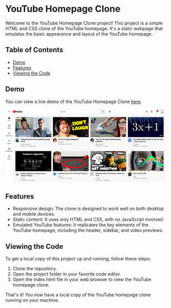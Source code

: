 # YouTube Homepage Clone

Welcome to the YouTube Homepage Clone project! This project is a simple HTML and CSS clone of the YouTube homepage. It's a static webpage that emulates the basic appearance and layout of the YouTube homepage.

## Table of Contents

- [Demo](#demo)
- [Features](#features)
- [Viewing the Code](#viewing-the-code)

## Demo

You can view a live demo of the YouTube Homepage Clone [here](#).

<img src = "ss/ss_1.png" width = "800">

## Features

- Responsive design: The clone is designed to work well on both desktop and mobile devices.
- Static content: It uses only HTML and CSS, with no JavaScript involved.
- Emulated YouTube features: It replicates the key elements of the YouTube homepage, including the header, sidebar, and video previews.

## Viewing the Code

To get a local copy of this project up and running, follow these steps:

1. Clone the repository.
2. Open the project folder in your favorite code editor.
3. Open the index.html file in your web browser to view the YouTube homepage clone.

That's it! You now have a local copy of the YouTube homepage clone running on your machine.
